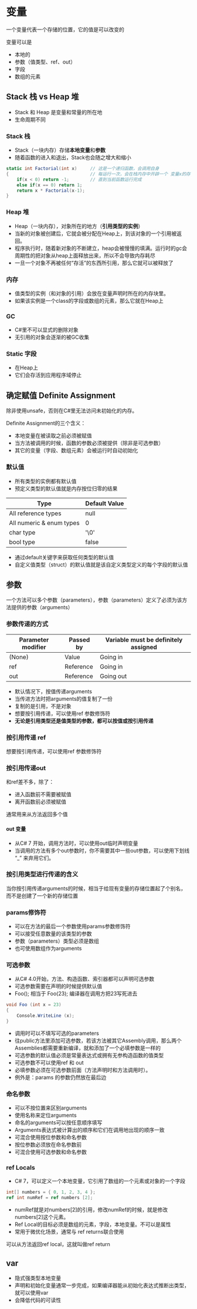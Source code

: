 # 变量

一个变量代表一个存储的位置，它的值是可以改变的

变量可以是

- 本地的
- 参数（值类型、ref、out）
- 字段
- 数组的元素



## Stack 栈 vs Heap 堆

- Stack 和 Heap 是变量和常量的所在地
- 生命周期不同

### Stack 栈

- Stack（一块内存）存储**本地变量**和**参数**
- 随着函数的进入和退出，Stack也会随之增大和缩小

```c#
static int Factorial(int x)     // 这是一个递归函数，会调用自身
{                               // 每运行一次，会在栈内存中开辟一个 变量x的存储空间
    if(x < 0) return -1;        // 直到当前函数运行完成
    else if(x == 0) return 1;
    return x * Factorial(x-1);
}
```

### Heap 堆

- Heap（一块内存），对象所在的地方（**引用类型的实例**）
- 当新的对象被创建后，它就会被分配在Heap上，到该对象的一个引用被返回。
- 程序执行时，随着新对象的不断建立，heap会被慢慢的填满。运行时的gc会周期性的把对象从heap上面释放出来，所以不会导致内存耗尽
- 一旦一个对象不再被任何“存活”的东西所引用，那么它就可以被释放了

### 内存

- 值类型的实例（和对象的引用）会放在变量声明时所在的内存块里。
- 如果该实例是一个class的字段或数组的元素，那么它就在Heap上

### GC

- C#里不可以显式的删除对象
- 无引用的对象会逐渐的被GC收集

### Static 字段

- 在Heap上
- 它们会存活到应用程序域停止

## 确定赋值 Definite Assignment

除非使用unsafe，否则在C#里无法访问未初始化的内存。

Definite Assignment的三个含义：

- 本地变量在被读取之前必须被赋值
- 当方法被调用的时候，函数的参数必须被提供（除非是可选参数）
- 其它的变量（字段、数组元素）会被运行时自动初始化

### 默认值

- 所有类型的实例都有默认值
- 预定义类型的默认值就是内存按位归零的结果

| Type                     | Default Value |
| ------------------------ | ------------- |
| All reference types      | null          |
| All numeric & enum types | 0             |
| char type                | '\0'          |
| bool type                | false         |

- 通过default关键字来获取任何类型的默认值
- 自定义值类型（struct）的默认值就是该自定义类型定义的每个字段的默认值

## 参数

一个方法可以多个参数（parameters），参数（parameters）定义了必须为该方法提供的参数（arguments）

### 参数传递的方式

| Parameter modifier | Passed by | Variable must be definitely assigned |
| ------------------ | --------- | ------------------------------------ |
| (None)             | Value     | Going in                             |
| ref                | Reference | Going in                             |
| out                | Reference | Going out                            |

- 默认情况下，按值传递arguments
- 当传进方法时把arguments的值复制了一份
- 复制的是引用，不是对象
- 想要按引用传递，可以使用ref 参数修饰符
- **无论是引用类型还是值类型的参数，都可以按值或按引用传递**

### 按引用传递 ref

想要按引用传递，可以使用ref 参数修饰符

### 按引用传递out

和ref差不多，除了：

- 进入函数前不需要被赋值
- 离开函数前必须被赋值

通常用来从方法返回多个值

#### out 变量

- 从C# 7 开始，调用方法时，可以使用out临时声明变量
- 当调用的方法有多个out参数时，你不需要其中一些out参数，可以使用下划线 “_” 来弃用它们。

### 按引用类型进行传递的含义

当你按引用传递arguments的时候，相当于给现有变量的存储位置起了个别名，而不是创建了一个新的存储位置

### params修饰符

- 可以在方法的最后一个参数使用params参数修饰符
- 可以接受任意数量的该类型的参数
- 参数（parameters）类型必须是数组
- 也可使用数组作为arguments

### 可选参数

- 从C# 4.0开始，方法、构造函数、索引器都可以声明可选参数
- 可选参数需要在声明的时候提供默认值
- Foo();  相当于 Foo(23); 编译器在调用方把23写死进去

```c#
void Foo (int x = 23)
{
    Console.WriteLine (x);
}
```

- 调用时可以不填写可选的parameters
- 往public方法里添加可选参数，若该方法被其它Assembly调用，那么两个Assemblies都需要重新编译，就和添加了一个必填参数是一样的
- 可选参数的默认值必须是常量表达式或拥有无参构造函数的值类型
- 可选参数不可以使用ref 和 out
- 必填参数必须在可选参数前面（方法声明时和方法调用时）。
- 例外是：params 的参数仍然放在最后边

### 命名参数

- 可以不按位置来区别arguments
- 使用名称来定位arguments
- 命名的arguments可以按任意顺序填写
- Arguments表达式被计算出的顺序和它们在调用地出现的顺序一致
- 可混合使用按位参数和命名参数
- 按位参数必须放在命名参数前
- 可混合使用可选参数和命名参数

### ref Locals

- C# 7，可以定义一个本地变量，它引用了数组的一个元素或对象的一个字段

```c#
int[] numbers = { 0, 1, 2, 3, 4 };
ref int numRef = ref numbers [2];
```

- numRef就是对numbers[2]的引用，修改numRef的时候，就是修改numbers[2]这个元素。
- Ref Local的目标必须是数组的元素，字段，本地变量。不可以是属性
- 常用于微优化场景，通常与 ref returns联合使用

可以从方法返回ref local，这就叫做ref return

## var

- 隐式强类型本地变量
- 声明和初始化变量通常一步完成，如果编译器能从初始化表达式推断出类型，就可以使用var
- 会降低代码的可读性





